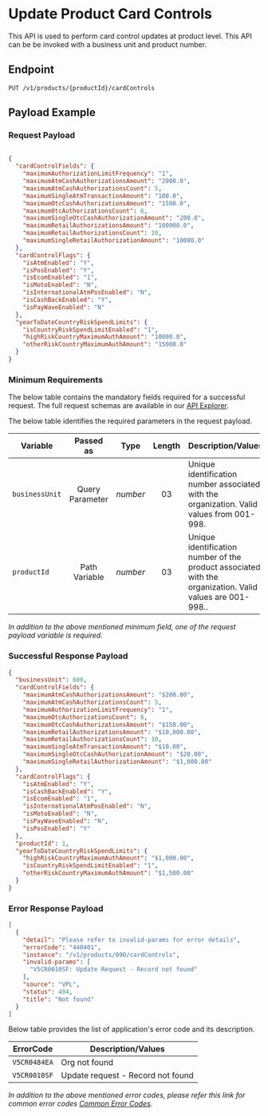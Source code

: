 # Update Product Card Controls

This API is used to perform card control updates at product level. This API can be be invoked with a business unit and product number.

## Endpoint

`PUT /v1/products/{productId}/cardControls`

## Payload Example

### Request Payload

```json

{
  "cardControlFields": {
    "maximumAuthorizationLimitFrequency": "1",
    "maximumAtmCashAuthorizationsAmount": "2000.0",
    "maximumAtmCashAuthorizationsCount": 5,
    "maximumSingleAtmTransactionAmount": "100.0",
    "maximumOtcCashAuthorizationsAmount": "1500.0",
    "maximumOtcAuthorizationsCount": 6,
    "maximumSingleOtcCashAuthorizationAmount": "200.0",
    "maximumRetailAuthorizationsAmount": "100000.0",
    "maximumRetailAuthorizationsCount": 10,
    "maximumSingleRetailAuthorizationAmount": "10000.0"
  },
  "cardControlFlags": {
    "isAtmEnabled": "Y",
    "isPosEnabled": "Y",
    "isEcomEnabled": "1",
    "isMotoEnabled": "N",
    "isInternationalAtmPosEnabled": "N",
    "isCashBackEnabled": "Y",
    "isPayWaveEnabled": "N"
  },
  "yearToDateCountryRiskSpendLimits": {
    "isCountryRiskSpendLimitEnabled": "1",
    "highRiskCountryMaximumAuthAmount": "10000.0",
    "otherRiskCountryMaximumAuthAmount": "15000.0"
  }
}
``` 

### Minimum Requirements

The below table contains the mandatory fields required for a successful request. The full request schemas are available in our [API Explorer](../api/?type=put&path=/v1/products/{productId}/cardControls).

The below table identifies the required parameters in the request payload.

| Variable | Passed as | Type | Length | Description/Values |
| -------- | :-------: | :--: | :------------: | ------------------ |
| `businessUnit` | Query Parameter | *number* | 03 | Unique identification number associated with the organization. Valid values from 001-998.|
| `productId` | Path Variable | *number* | 03 | Unique identification number of the product associated with the organization. Valid values are 001-998..|

*In addition to the above mentioned minimum field, one of the request payload variable is required.*

### Successful Response Payload

```json
{
  "businessUnit": 600,
  "cardControlFields": {
    "maximumAtmCashAuthorizationsAmount": "$200.00",
    "maximumAtmCashAuthorizationsCount": 5,
    "maximumAuthorizationLimitFrequency": "1",
    "maximumOtcAuthorizationsCount": 6,
    "maximumOtcCashAuthorizationsAmount": "$150.00",
    "maximumRetailAuthorizationsAmount": "$10,000.00",
    "maximumRetailAuthorizationsCount": 10,
    "maximumSingleAtmTransactionAmount": "$10.00",
    "maximumSingleOtcCashAuthorizationAmount": "$20.00",
    "maximumSingleRetailAuthorizationAmount": "$1,000.00"
  },
  "cardControlFlags": {
    "isAtmEnabled": "Y",
    "isCashBackEnabled": "Y",
    "isEcomEnabled": "1",
    "isInternationalAtmPosEnabled": "N",
    "isMotoEnabled": "N",
    "isPayWaveEnabled": "N",
    "isPosEnabled": "Y"
  },
  "productId": 1,
  "yearToDateCountryRiskSpendLimits": {
    "highRiskCountryMaximumAuthAmount": "$1,000.00",
    "isCountryRiskSpendLimitEnabled": "1",
    "otherRiskCountryMaximumAuthAmount": "$1,500.00"
  }
}
```

### Error Response Payload

```json
[
  {
    "detail": "Please refer to invalid-params for error details",
    "errorCode": "440401",
    "instance": "/v1/products/090/cardControls",
    "invalid-params": [
      "V5CR0010SF: Update Request - Record not found"
    ],
    "source": "VPL",
    "status": 404,
    "title": "Not found"
  }
]
```

Below table provides the list of application's error code and its description.

| ErrorCode |  Description/Values |
| --------  | ------------------ |
| `V5CR0484EA` | Org not found |
| `V5CR0010SF` | Update request - Record not found |

*In addition to the above mentioned error codes, please refer this link for common error codes [Common Error Codes](?path=docs/Common_Error_Code.md).*
